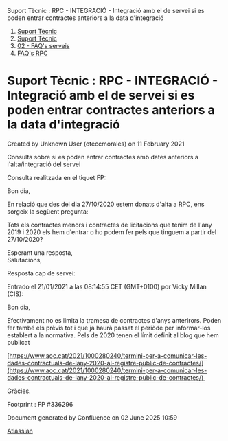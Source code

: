 Suport Tècnic : RPC - INTEGRACIÓ - Integració amb el de servei si es poden entrar contractes anteriors a la data d'integració  

1.  [Suport Tècnic](index.html)
2.  [Suport Tècnic](13893782.html)
3.  [02 - FAQ's serveis](26313393.html)
4.  [FAQ's RPC](28705609.html)

Suport Tècnic : RPC - INTEGRACIÓ - Integració amb el de servei si es poden entrar contractes anteriors a la data d'integració
=============================================================================================================================

Created by Unknown User (oteccmorales) on 11 February 2021

Consulta sobre si es poden entrar contractes amb dates anteriors a l'alta/integració del servei

  

Consulta realitzada en el tiquet FP:

Bon dia,  
  
En relació que des del dia 27/10/2020 estem donats d'alta a RPC, ens sorgeix la següent pregunta:  
  
Tots els contractes menors i contractes de licitacions que tenim de l'any 2019 i 2020 els hem d'entrar o ho podem fer pels que tinguem a partir del 27/10/2020?  
  
Esperant una resposta,  
Salutacions,

  

  

Resposta cap de servei:

Entrado el 21/01/2021 a las 08:14:55 CET (GMT+0100) por Vicky Millan (CIS):

Bon dia,

  

Efectivament no es limita la tramesa de contractes d'anys anterirors. Poden fer també els prèvis tot i que ja haurà passat el periòde per informar-los establert a la normativa. Pels de 2020 tenen el límit definit al blog que hem publicat  

[https://www.aoc.cat/2021/1000280240/termini-per-a-comunicar-les-dades-contractuals-de-lany-2020-al-registre-public-de-contractes/](https://www.aoc.cat/2021/1000280240/termini-per-a-comunicar-les-dades-contractuals-de-lany-2020-al-registre-public-de-contractes/) 

  

Gràcies.

  

Footprint : FP #336296 

  

Document generated by Confluence on 02 June 2025 10:59

[Atlassian](http://www.atlassian.com/)